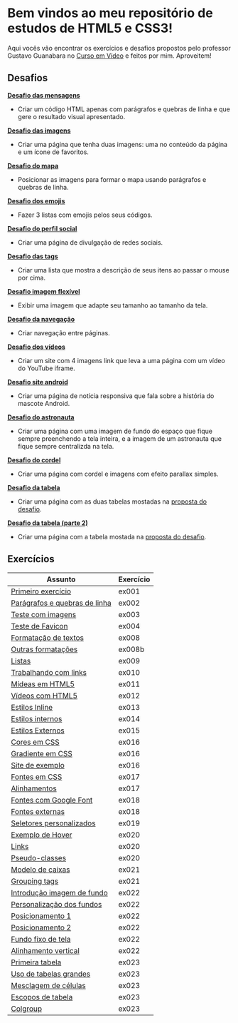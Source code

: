 # Bem vindos ao meu repositório de estudos de HTML5 e CSS3!
Aqui vocês vão encontrar os exercícios e desafios propostos pelo professor Gustavo Guanabara no [Curso em Vídeo](https://www.cursoemvideo.com/cursos/) e feitos por mim. Aproveitem!

## Desafios

**[Desafio das mensagens](https://devjonny4.github.io/html-css/Desafios/d001/)**
- Criar um código HTML apenas com parágrafos e quebras de linha e que gere o resultado visual apresentado.

**[Desafio das imagens](https://devjonny4.github.io/html-css/Desafios/d002/)**
- Criar uma página que tenha duas imagens: uma no conteúdo da página e um ícone de favoritos.

**[Desafio do mapa](https://devjonny4.github.io/html-css/Desafios/d003/)**
-  Posicionar as imagens para formar o mapa usando parágrafos e quebras de linha.

**[Desafio dos emojis](https://devjonny4.github.io/html-css/Desafios/d004/)**
- Fazer 3 listas com emojis pelos seus códigos.

**[Desafio do perfil social](https://devjonny4.github.io/html-css/Desafios/d005/)**
- Criar uma página de divulgação de redes sociais.

**[Desafio das tags](https://devjonny4.github.io/html-css/Desafios/d006/)**
- Criar uma lista que mostra a descrição de seus itens ao passar o mouse por cima.
   
**[Desafio imagem flexível](https://devjonny4.github.io/html-css/Desafios/d007/)**
- Exibir uma imagem que adapte seu tamanho ao tamanho da tela.

**[Desafio da navegação](https://devjonny4.github.io/html-css/Desafios/d008/)**
- Criar navegação entre páginas.

**[Desafio dos vídeos](https://devjonny4.github.io/html-css/Desafios/d009/)**
- Criar um site com 4 imagens link que leva a uma página com um vídeo do YouTube iframe.

**[Desafio site android](https://devjonny4.github.io/html-css/Desafios/d010/android.html)**
- Criar uma página de notícia responsiva que fala sobre a história do mascote Android.

**[Desafio do astronauta](https://devjonny4.github.io/html-css/Desafios/d011/)**
- Criar uma página com uma imagem de fundo do espaço que fique sempre preenchendo a tela inteira, e a imagem de um astronauta que fique sempre centralizda na tela.

**[Desafio do cordel](https://devjonny4.github.io/html-css/Desafios/d012/)**
- Criar uma página com cordel e imagens com efeito parallax simples.

**[Desafio da tabela](https://devjonny4.github.io/html-css/Desafios/d013/)**
- Criar uma página com as duas tabelas mostadas na [proposta do desafio](https://www.youtube.com/watch?v=MnznvoNuy-I&t=456s).

**[Desafio da tabela (parte 2)](https://devjonny4.github.io/html-css/Desafios/d014/)**
- Criar uma página com a tabela mostada na [proposta do desafio](https://www.youtube.com/watch?v=V2gVaqTSRmo).

## Exercícios
| Assunto | Exercício  |
|--|--|
[Primeiro exercício](https://devjonny4.github.io/html-css/Exercícios/ex001/) | ex001
[Parágrafos e quebras de linha](https://devjonny4.github.io/html-css/Exercícios/ex002/) | ex002
[Teste com imagens](https://devjonny4.github.io/html-css/Exercícios/ex003/) | ex003
[Teste de Favicon](https://devjonny4.github.io/html-css/Exercícios/ex004/) | ex004
[Formatação de textos](https://devjonny4.github.io/html-css/Exercícios/ex008/) | ex008
[Outras formatações](https://devjonny4.github.io/html-css/Exercícios/ex008b/) | ex008b
[Listas](https://devjonny4.github.io/html-css/Exercícios/ex009/) | ex009
[Trabalhando com links](https://devjonny4.github.io/html-css/Exercícios/ex010/) | ex010
[Mídeas em HTML5](https://devjonny4.github.io/html-css/Exercícios/ex011/) | ex011
[Vídeos com HTML5](https://devjonny4.github.io/html-css/Exercícios/ex012/) | ex012
[Estilos Inline](https://devjonny4.github.io/html-css/Exercícios/ex013/) | ex013
[Estilos internos](https://devjonny4.github.io/html-css/Exercícios/ex014/) | ex014
[Estilos Externos](https://devjonny4.github.io/html-css/Exercícios/ex015/) | ex015
[Cores em CSS](https://devjonny4.github.io/html-css/Exercícios/ex016/cor01.html) | ex016
[Gradiente em CSS](https://devjonny4.github.io/html-css/Exercícios/ex016/cor02.html) | ex016
[Site de exemplo](https://devjonny4.github.io/html-css/Exercícios/ex016/cor03.html) | ex016
[Fontes em CSS](https://devjonny4.github.io/html-css/Exercícios/ex017/fonte01.html) | ex017
[Alinhamentos](https://devjonny4.github.io/html-css/Exercícios/ex017/fonte02.html) | ex017
[Fontes com Google Font](https://devjonny4.github.io/html-css/Exercícios/ex018/fonte01.html) | ex018
[Fontes externas](https://devjonny4.github.io/html-css/Exercícios/ex018/fonte02.html) | ex018
[Seletores personalizados](https://devjonny4.github.io/html-css/Exercícios/ex019/seletor01.html) | ex019
[Exemplo de Hover](https://devjonny4.github.io/html-css/Exercícios/ex020/hover.html) | ex020
[Links](https://devjonny4.github.io/html-css/Exercícios/ex020/links.html) | ex020
[Pseudo-classes](https://devjonny4.github.io/html-css/Exercícios/ex020/pseudoclasse.html) | ex020
[Modelo de caixas](https://devjonny4.github.io/html-css/Exercícios/ex021/caixa01.html) | ex021
[Grouping tags](https://devjonny4.github.io/html-css/Exercícios/ex021/caixa02.html) | ex021
[Introdução imagem de fundo](https://devjonny4.github.io/html-css/Exercícios/ex022/fundo001.html) | ex022
[Personalização dos fundos](https://devjonny4.github.io/html-css/Exercícios/ex022/fundo002.html) | ex022
[Posicionamento 1](https://devjonny4.github.io/html-css/Exercícios/ex022/fundo003.html) | ex022
[Posicionamento 2](https://devjonny4.github.io/html-css/Exercícios/ex022/fundo004.html) | ex022
[Fundo fixo de tela](https://devjonny4.github.io/html-css/Exercícios/ex022/fundo005.html) | ex022
[Alinhamento vertical](https://devjonny4.github.io/html-css/Exercícios/ex022/fundo006.html) | ex022
[Primeira tabela](https://devjonny4.github.io/html-css/Exercícios/ex023/tabela001.html) | ex023
[Uso de tabelas grandes](https://devjonny4.github.io/html-css/Exercícios/ex023/tabela002.html) | ex023
[Mesclagem de células](https://devjonny4.github.io/html-css/Exercícios/ex023/tabela003.html) | ex023
[Escopos de tabela](https://devjonny4.github.io/html-css/Exercícios/ex023/tabela004.html) | ex023
[Colgroup](https://devjonny4.github.io/html-css/Exercícios/ex023/tabela005.html) | ex023